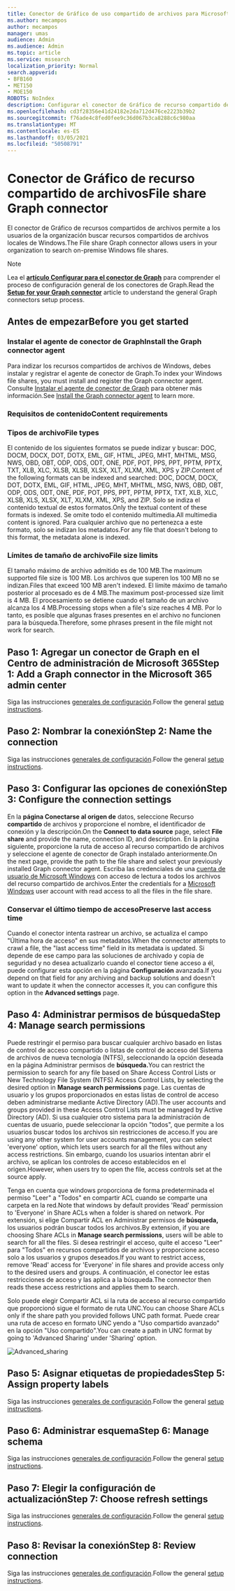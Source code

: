 ```yaml
---
title: Conector de Gráfico de uso compartido de archivos para Microsoft Search
ms.author: mecampos
author: mecampos
manager: umas
audience: Admin
ms.audience: Admin
ms.topic: article
ms.service: mssearch
localization_priority: Normal
search.appverid:
- BFB160
- MET150
- MOE150
ROBOTS: NoIndex
description: Configurar el conector de Gráfico de recurso compartido de archivos para Microsoft Search
ms.openlocfilehash: cd3f28356e41d24182e2da712d476ce2223b39b2
ms.sourcegitcommit: f76ade4c8fed0fee9c36d067b3ca8288c6c980aa
ms.translationtype: MT
ms.contentlocale: es-ES
ms.lasthandoff: 03/05/2021
ms.locfileid: "50508791"
---
```

<!---Previous ms.author: rusamai --->

# <a name="file-share-graph-connector"></a><span data-ttu-id="f8576-103">Conector de Gráfico de recurso compartido de archivos</span><span class="sxs-lookup"><span data-stu-id="f8576-103">File share Graph connector</span></span>

<span data-ttu-id="f8576-104">El conector de Gráfico de recursos compartidos de archivos permite a los usuarios de la organización buscar recursos compartidos de archivos locales de Windows.</span><span class="sxs-lookup"><span data-stu-id="f8576-104">The File share Graph connector allows users in your organization to search on-premise Windows file shares.</span></span>

> [!NOTE]
> <span data-ttu-id="f8576-105">Lea el [**artículo Configurar para el conector de Graph**](configure-connector.md) para comprender el proceso de configuración general de los conectores de Graph.</span><span class="sxs-lookup"><span data-stu-id="f8576-105">Read the [**Setup for your Graph connector**](configure-connector.md) article to understand the general Graph connectors setup process.</span></span>

## <a name="before-you-get-started"></a><span data-ttu-id="f8576-106">Antes de empezar</span><span class="sxs-lookup"><span data-stu-id="f8576-106">Before you get started</span></span>

### <a name="install-the-graph-connector-agent"></a><span data-ttu-id="f8576-107">Instalar el agente de conector de Graph</span><span class="sxs-lookup"><span data-stu-id="f8576-107">Install the Graph connector agent</span></span>

<span data-ttu-id="f8576-108">Para indizar los recursos compartidos de archivos de Windows, debes instalar y registrar el agente de conector de Graph.</span><span class="sxs-lookup"><span data-stu-id="f8576-108">To index your Windows file shares, you must install and register the Graph connector agent.</span></span> <span data-ttu-id="f8576-109">Consulte [Instalar el agente de conector de Graph](on-prem-agent.md) para obtener más información.</span><span class="sxs-lookup"><span data-stu-id="f8576-109">See [Install the Graph connector agent](on-prem-agent.md) to learn more.</span></span>  

### <a name="content-requirements"></a><span data-ttu-id="f8576-110">Requisitos de contenido</span><span class="sxs-lookup"><span data-stu-id="f8576-110">Content requirements</span></span>

### <a name="file-types"></a><span data-ttu-id="f8576-111">Tipos de archivo</span><span class="sxs-lookup"><span data-stu-id="f8576-111">File types</span></span>

<span data-ttu-id="f8576-112">El contenido de los siguientes formatos se puede indizar y buscar: DOC, DOCM, DOCX, DOT, DOTX, EML, GIF, HTML, JPEG, MHT, MHTML, MSG, NWS, OBD, OBT, ODP, ODS, ODT, ONE, PDF, POT, PPS, PPT, PPTM, PPTX, TXT, XLB, XLC, XLSB, XLSB, XLSX, XLT, XLXM, XML, XPS y ZIP.</span><span class="sxs-lookup"><span data-stu-id="f8576-112">Content of the following formats can be indexed and searched: DOC, DOCM, DOCX, DOT, DOTX, EML, GIF, HTML, JPEG, MHT, MHTML, MSG, NWS, OBD, OBT, ODP, ODS, ODT, ONE, PDF, POT, PPS, PPT, PPTM, PPTX, TXT, XLB, XLC, XLSB, XLS, XLSX, XLT, XLXM, XML, XPS, and ZIP.</span></span> <span data-ttu-id="f8576-113">Solo se indiza el contenido textual de estos formatos.</span><span class="sxs-lookup"><span data-stu-id="f8576-113">Only the textual content of these formats is indexed.</span></span> <span data-ttu-id="f8576-114">Se omite todo el contenido multimedia.</span><span class="sxs-lookup"><span data-stu-id="f8576-114">All multimedia content is ignored.</span></span> <span data-ttu-id="f8576-115">Para cualquier archivo que no pertenezca a este formato, solo se indizan los metadatos.</span><span class="sxs-lookup"><span data-stu-id="f8576-115">For any file that doesn't belong to this format, the metadata alone is indexed.</span></span>

### <a name="file-size-limits"></a><span data-ttu-id="f8576-116">Límites de tamaño de archivo</span><span class="sxs-lookup"><span data-stu-id="f8576-116">File size limits</span></span>

<span data-ttu-id="f8576-117">El tamaño máximo de archivo admitido es de 100 MB.</span><span class="sxs-lookup"><span data-stu-id="f8576-117">The maximum supported file size is 100 MB.</span></span> <span data-ttu-id="f8576-118">Los archivos que superen los 100 MB no se indizan.</span><span class="sxs-lookup"><span data-stu-id="f8576-118">Files that exceed 100 MB aren't indexed.</span></span> <span data-ttu-id="f8576-119">El límite máximo de tamaño posterior al procesado es de 4 MB.</span><span class="sxs-lookup"><span data-stu-id="f8576-119">The maximum post-processed size limit is 4 MB.</span></span> <span data-ttu-id="f8576-120">El procesamiento se detiene cuando el tamaño de un archivo alcanza los 4 MB.</span><span class="sxs-lookup"><span data-stu-id="f8576-120">Processing stops when a file's size reaches 4 MB.</span></span> <span data-ttu-id="f8576-121">Por lo tanto, es posible que algunas frases presentes en el archivo no funcionen para la búsqueda.</span><span class="sxs-lookup"><span data-stu-id="f8576-121">Therefore, some phrases present in the file might not work for search.</span></span>

## <a name="step-1-add-a-graph-connector-in-the-microsoft-365-admin-center"></a><span data-ttu-id="f8576-122">Paso 1: Agregar un conector de Graph en el Centro de administración de Microsoft 365</span><span class="sxs-lookup"><span data-stu-id="f8576-122">Step 1: Add a Graph connector in the Microsoft 365 admin center</span></span>

<span data-ttu-id="f8576-123">Siga las instrucciones [generales de configuración](https://docs.microsoft.com/microsoftsearch/configure-connector).</span><span class="sxs-lookup"><span data-stu-id="f8576-123">Follow the general [setup instructions](https://docs.microsoft.com/microsoftsearch/configure-connector).</span></span>
<!---If the above phrase does not apply, delete it and insert specific details for your data source that are different from general setup instructions.-->

## <a name="step-2-name-the-connection"></a><span data-ttu-id="f8576-124">Paso 2: Nombrar la conexión</span><span class="sxs-lookup"><span data-stu-id="f8576-124">Step 2: Name the connection</span></span>

<span data-ttu-id="f8576-125">Siga las instrucciones [generales de configuración](https://docs.microsoft.com/microsoftsearch/configure-connector).</span><span class="sxs-lookup"><span data-stu-id="f8576-125">Follow the general [setup instructions](https://docs.microsoft.com/microsoftsearch/configure-connector).</span></span>
<!---If the above phrase does not apply, delete it and insert specific details for your data source that are different from general setup instructions.-->

## <a name="step-3-configure-the-connection-settings"></a><span data-ttu-id="f8576-126">Paso 3: Configurar las opciones de conexión</span><span class="sxs-lookup"><span data-stu-id="f8576-126">Step 3: Configure the connection settings</span></span>

<span data-ttu-id="f8576-127">En la **página Conectarse al origen de** datos, seleccione Recurso **compartido** de archivos y proporcione el nombre, el identificador de conexión y la descripción.</span><span class="sxs-lookup"><span data-stu-id="f8576-127">On the **Connect to data source** page, select **File share** and provide the name, connection ID, and description.</span></span> <span data-ttu-id="f8576-128">En la página siguiente, proporcione la ruta de acceso al recurso compartido de archivos y seleccione el agente de conector de Graph instalado anteriormente.</span><span class="sxs-lookup"><span data-stu-id="f8576-128">On the next page, provide the path to the file share and select your previously installed Graph connector agent.</span></span> <span data-ttu-id="f8576-129">Escriba las credenciales de una [cuenta de usuario de Microsoft Windows](https://microsoft.com/windows) con acceso de lectura a todos los archivos del recurso compartido de archivos.</span><span class="sxs-lookup"><span data-stu-id="f8576-129">Enter the credentials for a [Microsoft Windows](https://microsoft.com/windows) user account with read access to all the files in the file share.</span></span>

### <a name="preserve-last-access-time"></a><span data-ttu-id="f8576-130">Conservar el último tiempo de acceso</span><span class="sxs-lookup"><span data-stu-id="f8576-130">Preserve last access time</span></span>

<span data-ttu-id="f8576-131">Cuando el conector intenta rastrear un archivo, se actualiza el campo "Última hora de acceso" en sus metadatos.</span><span class="sxs-lookup"><span data-stu-id="f8576-131">When the connector attempts to crawl a file, the "last access time" field in its metadata is updated.</span></span> <span data-ttu-id="f8576-132">Si depende de ese campo para las soluciones de archivado y copia de seguridad y no desea actualizarlo cuando el conector tiene acceso a él, puede configurar esta opción en la página **Configuración** avanzada.</span><span class="sxs-lookup"><span data-stu-id="f8576-132">If you depend on that field for any archiving and backup solutions and doesn't want to update it when the connector accesses it, you can configure this option in the **Advanced settings** page.</span></span>

## <a name="step-4-manage-search-permissions"></a><span data-ttu-id="f8576-133">Paso 4: Administrar permisos de búsqueda</span><span class="sxs-lookup"><span data-stu-id="f8576-133">Step 4: Manage search permissions</span></span>

<span data-ttu-id="f8576-134">Puede restringir el permiso para buscar cualquier archivo basado en listas de control de acceso compartido o listas de control de acceso del Sistema de archivos de nueva tecnología (NTFS), seleccionando la opción deseada en la página Administrar permisos de **búsqueda.**</span><span class="sxs-lookup"><span data-stu-id="f8576-134">You can restrict the permission to search for any file based on Share Access Control Lists or New Technology File System (NTFS) Access Control Lists, by selecting the desired option in **Manage search permissions** page.</span></span> <span data-ttu-id="f8576-135">Las cuentas de usuario y los grupos proporcionados en estas listas de control de acceso deben administrarse mediante Active Directory (AD).</span><span class="sxs-lookup"><span data-stu-id="f8576-135">The user accounts and groups provided in these Access Control Lists must be managed by Active Directory (AD).</span></span> <span data-ttu-id="f8576-136">Si usa cualquier otro sistema para la administración de cuentas de usuario, puede seleccionar la opción "todos", que permite a los usuarios buscar todos los archivos sin restricciones de acceso.</span><span class="sxs-lookup"><span data-stu-id="f8576-136">If you are using any other system for user accounts management, you can select 'everyone' option, which lets users search for all the files without any access restrictions.</span></span> <span data-ttu-id="f8576-137">Sin embargo, cuando los usuarios intentan abrir el archivo, se aplican los controles de acceso establecidos en el origen.</span><span class="sxs-lookup"><span data-stu-id="f8576-137">However, when users try to open the file, access controls set at the source apply.</span></span>

<span data-ttu-id="f8576-138">Tenga en cuenta que windows proporciona de forma predeterminada el permiso "Leer" a "Todos" en compartir ACL cuando se comparte una carpeta en la red.</span><span class="sxs-lookup"><span data-stu-id="f8576-138">Note that windows by default provides 'Read' permission to 'Everyone' in Share ACLs when a folder is shared on network.</span></span> <span data-ttu-id="f8576-139">Por extensión, si elige Compartir ACL en Administrar permisos de **búsqueda,** los usuarios podrán buscar todos los archivos.</span><span class="sxs-lookup"><span data-stu-id="f8576-139">By extension, if you are choosing Share ACLs in **Manage search permissions**, users will be able to search for all the files.</span></span> <span data-ttu-id="f8576-140">Si desea restringir el acceso, quite el acceso "Leer" para "Todos" en recursos compartidos de archivos y proporcione acceso solo a los usuarios y grupos deseados.</span><span class="sxs-lookup"><span data-stu-id="f8576-140">If you want to restrict access, remove 'Read' access for 'Everyone' in file shares and provide access only to the desired users and groups.</span></span> <span data-ttu-id="f8576-141">A continuación, el conector lee estas restricciones de acceso y las aplica a la búsqueda.</span><span class="sxs-lookup"><span data-stu-id="f8576-141">The connector then reads these access restrictions and applies them to search.</span></span>

<span data-ttu-id="f8576-142">Solo puede elegir Compartir ACL si la ruta de acceso al recurso compartido que proporcionó sigue el formato de ruta UNC.</span><span class="sxs-lookup"><span data-stu-id="f8576-142">You can choose Share ACLs only if the share path you provided follows UNC path format.</span></span> <span data-ttu-id="f8576-143">Puede crear una ruta de acceso en formato UNC yendo a "Uso compartido avanzado" en la opción "Uso compartido".</span><span class="sxs-lookup"><span data-stu-id="f8576-143">You can create a path in UNC format by going to 'Advanced Sharing' under 'Sharing' option.</span></span>

![Advanced_sharing](media/file-connector/file-advanced-sharing.png)

## <a name="step-5-assign-property-labels"></a><span data-ttu-id="f8576-145">Paso 5: Asignar etiquetas de propiedades</span><span class="sxs-lookup"><span data-stu-id="f8576-145">Step 5: Assign property labels</span></span>

<span data-ttu-id="f8576-146">Siga las instrucciones [generales de configuración](https://docs.microsoft.com/microsoftsearch/configure-connector).</span><span class="sxs-lookup"><span data-stu-id="f8576-146">Follow the general [setup instructions](https://docs.microsoft.com/microsoftsearch/configure-connector).</span></span>
<!---If the above phrase does not apply, delete it and insert specific details for your data source that are different from general setup instructions.-->

## <a name="step-6-manage-schema"></a><span data-ttu-id="f8576-147">Paso 6: Administrar esquema</span><span class="sxs-lookup"><span data-stu-id="f8576-147">Step 6: Manage schema</span></span>

<span data-ttu-id="f8576-148">Siga las instrucciones [generales de configuración](https://docs.microsoft.com/microsoftsearch/configure-connector).</span><span class="sxs-lookup"><span data-stu-id="f8576-148">Follow the general [setup instructions](https://docs.microsoft.com/microsoftsearch/configure-connector).</span></span>
<!---If the above phrase does not apply, delete it and insert specific details for your data source that are different from general setup instructions.-->

## <a name="step-7-choose-refresh-settings"></a><span data-ttu-id="f8576-149">Paso 7: Elegir la configuración de actualización</span><span class="sxs-lookup"><span data-stu-id="f8576-149">Step 7: Choose refresh settings</span></span>

<span data-ttu-id="f8576-150">Siga las instrucciones [generales de configuración](https://docs.microsoft.com/microsoftsearch/configure-connector).</span><span class="sxs-lookup"><span data-stu-id="f8576-150">Follow the general [setup instructions](https://docs.microsoft.com/microsoftsearch/configure-connector).</span></span>
<!---If the above phrase does not apply, delete it and insert specific details for your data source that are different from general setup instructions.-->

## <a name="step-8-review-connection"></a><span data-ttu-id="f8576-151">Paso 8: Revisar la conexión</span><span class="sxs-lookup"><span data-stu-id="f8576-151">Step 8: Review connection</span></span>

<span data-ttu-id="f8576-152">Siga las instrucciones [generales de configuración](https://docs.microsoft.com/microsoftsearch/configure-connector).</span><span class="sxs-lookup"><span data-stu-id="f8576-152">Follow the general [setup instructions](https://docs.microsoft.com/microsoftsearch/configure-connector).</span></span>
<!---If the above phrase does not apply, delete it and insert specific details for your data source that are different from general setup 
instructions.-->

<!---## Troubleshooting-->
<!---Insert troubleshooting recommendations for this data source-->

<!---## Limitations-->
<!---Insert limitations for this data source-->
